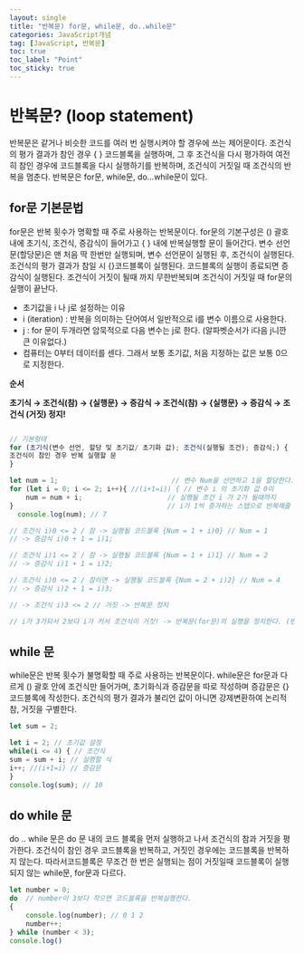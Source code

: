 ```yaml
---
layout: single
title: "반복문) for문, while문, do..while문"
categories: JavaScript개념
tag: [JavaScript, 반복문]
toc: true 
toc_label: "Point"
toc_sticky: true
---
```


# 반복문? (loop statement)

반복문은 같거나 비슷한 코드를 여러 번 실행시켜야 할 경우에 쓰는 제어문이다.
조건식의 평가 결과가 참인 경우 { } 코드블록을 실행하며, 그 후 조건식을 다시 평가하여 여전히 참인 경우에 코드블록을 다시 실행하기를 반복하며, 조건식이 거짓일 때  조건식의 반복을 멈춘다. 반복문은 for문, while문, do...while문이 있다.

## for문 기본문법

 for문은 반복 횟수가 명확할 때 주로 사용하는 반복문이다. 
for문의 기본구성은 () 괄호내에 초기식, 조건식, 증감식이 들어가고 { } 내에 반복실행할 문이 들어간다. 
변수 선언문(할당문)은 맨 처음 딱 한번만 실행되며, 변수 선언문이 실행된 후, 조건식이 실행된다. 조건식의 평가 결과가 참일 시 {}코드블록이 실행된다. 코드블록의 실행이 종료되면 증감식이 실행된다. 조건식이 거짓이 될때 까지 무한반복되며 조건식이 거짓일 때 for문의 실행이 끝난다.

- 초기값을 i 나 j로 설정하는 이유
- i (iteration) : 반복을 의미하는 단어여서 일반적으로 i를 변수 이름으로 사용한다.
- j :  for 문이 두개라면 암묵적으로 다음 변수는 j로 한다. (알파벳순서가 i다음 j니깐 큰 이유없다.)
- 컴퓨터는 0부터 데이터를 센다. 그래서 보통 초기값, 처음 지정하는 값은 보통 0으로 지정한다.

 

**순서**

**초기식 → 조건식(참) → {실행문} → 증감식 → 조건식(참) → {실행문} → 증감식 → 조건식 (거짓) 정지!**  

```jsx

// 기본형태
for (초기식(변수 선언, 할당 및 초기값/ 초기화 값); 조건식(실행될 조건); 증감식;) {
조건식이 참인 경우 반복 실행할 문
}

let num = 1;                            // 변수 Num을 선언하고 1을 할당한다.(1로 초기화한다.)
for (let i = 0; i <= 2; i++){ //(i+1=i)) { // 변수 i 의 초기화 값 0이
    num = num + i;                     // 실행될 조건 i 가 2가 될때까지
}                                      // i가 1씩 증가하는 스탭으로 반복해줄 것이다.
  console.log(num); // 7

// 조건식 i)0 <= 2 / 참 -> 실행될 코드블록 {Num = 1 + i)0} // Num = 1
// -> 증감식 i)0 + 1 = i)1; 

// 조건식 i)1 <= 2 / 참 -> 실행될 코드블록 {Num = 1 + i)1} // Num = 2 
// -> 증감식 i)1 + 1 = i)2; 

// 조건식 i)0 <= 2 / 참이면 -> 실행될 코드블록 {Num = 2 + i)2} // Num = 4
// -> 증감식 i)2 + 1 = i)3;  

// -> 조건식 i)3 <= 2 // 거짓 -> 반복문 정지 

// i가 3가되서 2보다 i가 커서 조건식이 거짓! -> 반복문(for문)의 실행을 정지한다. (반복문이 총 3번 반복)
```

## while 문

while문은 반복 횟수가 불명확할 때 주로 사용하는 반복문이다.
while문은 for문과 다르게 () 괄호 안에 조건식만 들어가며, 초기화식과 증감문을 따로 작성하며 증감문은 {} 코드블록에 작성한다. 
조건식의 평가 결과가 불리언 값이 아니면 강제변환하여 논리적 참, 거짓을 구별한다.

```jsx
let sum = 2;

let i = 2; // 초기값 설정
while(i <= 4) { // 조건식
sum = sum + i; // 실행할 식
i++; //(i+1=i) // 증감문 
}
console.log(sum); // 10
```

## do while 문

do .. while 문은 do 문 내의 코드 블록을 먼저 실행하고 나서 조건식의 참과 거짓을 평가한다.  조건식이 참인 경우 코드블록을 반복하고, 거짓인 경우에는 코드블록을 반복하지 않는다. 
따라서코드블록은 무조건 한 번은 실행되는 점이 거짓일때 코드블록이 실행되지 않는 while문, for문과 다르다.

```jsx
let number = 0;
do  // number이 3보다 작으면 코드블록을 반복실행한다.
{
	console.log(number); // 0 1 2
	number++;
} while (number < 3); 
console.log()
```
